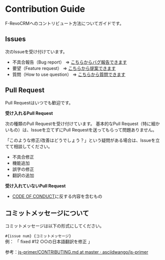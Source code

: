 # Contribution Guide

F-RevoCRMへのコントリビュート方法についてガイドです。

## Issues

次のIssueを受け付けています。

- 不具合報告（Bug report） => [こちらからバグ報告できます](https://github.com/thinkingreed-inc/F-RevoCRM/issues/new?assignees=&labels=&template=------bug-report-.md&title=%5B%E4%B8%8D%E5%85%B7%E5%90%88%5D)
- 要望（Feature request） => [こちらから提案できます](https://github.com/thinkingreed-inc/F-RevoCRM/issues/new?assignees=&labels=&template=---feature-request-.md&title=%5B%E8%A6%81%E6%9C%9B%5D)
- 質問（How to use question） => [こちらから質問できます](https://github.com/thinkingreed-inc/F-RevoCRM/issues/new?assignees=&labels=&template=---how-to-use-question-.md&title=%5B%E8%B3%AA%E5%95%8F%5D)

## Pull Request

Pull Requestはいつでも歓迎です。

**受け入れるPull Request**

次の種類のPull Requestを受け付けています。
基本的なPull Request（特に細かいもの）は、Issueを立てずにPull Requestを送ってもらって問題ありません。

「このような修正/改善はどうでしょう？」という疑問がある場合は、Issueを立てて相談してください。

- 不具合修正
- 機能追加
- 誤字の修正
- 翻訳の追加

**受け入れていないPull Request**

- [CODE OF CONDUCT](./.github/CODE_OF_CONDUCT.md)に反する内容を含むもの

## コミットメッセージについて
コミットメッセージは以下の形式にしてください。

`#{issue num} {コミットメッセージ}`  
例： 「 fixed #12 ○○の日本語翻訳を修正 」


参考：[js\-primer/CONTRIBUTING\.md at master · asciidwango/js\-primer](https://github.com/asciidwango/js-primer/blob/master/CONTRIBUTING.md)